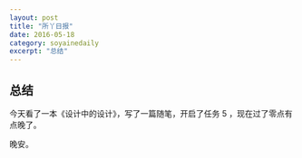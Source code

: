 ```yaml
---
layout: post 
title: "所丫日报"
date: 2016-05-18
category: soyainedaily
excerpt: "总结"
---
```


## 总结

 今天看了一本《设计中的设计》，写了一篇随笔，开启了任务 5 ，现在过了零点有点晚了。

晚安。

